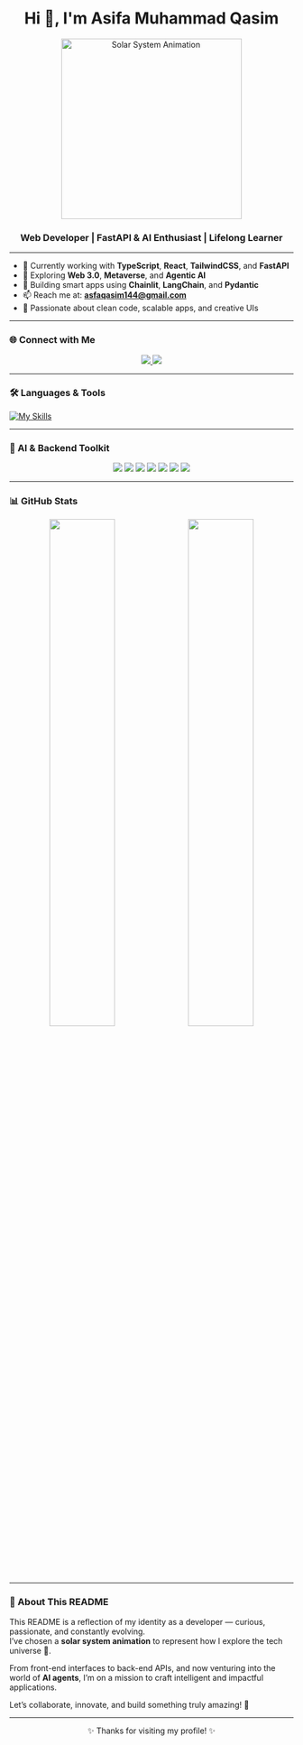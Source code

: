 <h1 align="center">Hi 👋, I'm Asifa Muhammad Qasim</h1>

<p align="center">
  <img src="https://raw.githubusercontent.com/AsfaQasim/AsfaQasim/main/assets/solar_system_orbit.gif" width="320" alt="Solar System Animation" />
</p>

<h3 align="center">Web Developer | FastAPI & AI Enthusiast | Lifelong Learner</h3>

---

- 🔭 Currently working with **TypeScript**, **React**, **TailwindCSS**, and **FastAPI**
- 🌱 Exploring **Web 3.0**, **Metaverse**, and **Agentic AI**
- 🤖 Building smart apps using **Chainlit**, **LangChain**, and **Pydantic**
- 📫 Reach me at: **asfaqasim144@gmail.com**
- 🧠 Passionate about clean code, scalable apps, and creative UIs

---

### 🌐 Connect with Me

<p align="center">
  <a href="https://github.com/AsfaQasim">
    <img src="https://img.shields.io/badge/GitHub-000000?style=for-the-badge&logo=github&logoColor=white"/>
  </a>
  <a href="https://www.linkedin.com/in/asifa-muhammad-qasim-006120305/">
    <img src="https://img.shields.io/badge/LinkedIn-0A66C2?style=for-the-badge&logo=linkedin&logoColor=white"/>
  </a>
</p>

---

### 🛠️ Languages & Tools

[![My Skills](https://skillicons.dev/icons?i=html,css,tailwind,js,ts,react,nextjs,nodejs,py,git,github,vscode,figma)](https://skillicons.dev)

---

### 🤖 AI & Backend Toolkit

<p align="center">
  <img src="https://img.shields.io/badge/FastAPI-005571?style=for-the-badge&logo=fastapi&logoColor=white"/>
  <img src="https://img.shields.io/badge/Pydantic-3178C6?style=for-the-badge&logo=python&logoColor=white"/>
  <img src="https://img.shields.io/badge/Chainlit-3C3C3C?style=for-the-badge&logo=python&logoColor=white"/>
  <img src="https://img.shields.io/badge/LangChain-4B0082?style=for-the-badge"/>
  <img src="https://img.shields.io/badge/PostgreSQL-336791?style=for-the-badge&logo=postgresql&logoColor=white"/>
  <img src="https://img.shields.io/badge/Railway-000000?style=for-the-badge&logo=railway&logoColor=white"/>
  <img src="https://img.shields.io/badge/Render-00979D?style=for-the-badge&logo=render&logoColor=white"/>
</p>

---

### 📊 GitHub Stats

<p align="center">
  <img src="https://github-readme-stats.vercel.app/api?username=AsfaQasim&show_icons=true&theme=dark&hide_border=true" width="48%"/>
  <img src="https://github-readme-stats.vercel.app/api/top-langs/?username=AsfaQasim&layout=compact&theme=dark&hide_border=true" width="48%"/>
</p>

---

### 📘 About This README

This README is a reflection of my identity as a developer — curious, passionate, and constantly evolving.  
I’ve chosen a **solar system animation** to represent how I explore the tech universe 🌌.

From front-end interfaces to back-end APIs, and now venturing into the world of **AI agents**, I’m on a mission to craft intelligent and impactful applications.

Let’s collaborate, innovate, and build something truly amazing! 🚀

---

<p align="center">✨ Thanks for visiting my profile! ✨</p>

